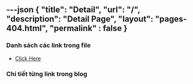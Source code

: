 ---json
{
    "title": "Detail",
    "url": "/",
    "description": "Detail Page",
    "layout": "pages-404.html",
    "permalink" : false
}
---

### Danh sách các link trong file
- [Click Here](/blog-list.html)

### Chi tiết từng link trong blog
